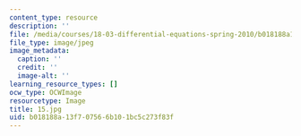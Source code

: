 ```yaml
---
content_type: resource
description: ''
file: /media/courses/18-03-differential-equations-spring-2010/b018188a13f707566b101bc5c273f83f_15.jpg
file_type: image/jpeg
image_metadata:
  caption: ''
  credit: ''
  image-alt: ''
learning_resource_types: []
ocw_type: OCWImage
resourcetype: Image
title: 15.jpg
uid: b018188a-13f7-0756-6b10-1bc5c273f83f
---
```

